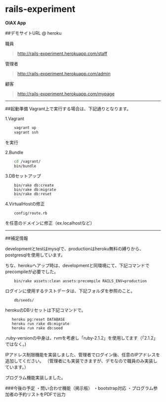 rails-experiment
================

**OIAX App**

##デモサイトURL @ heroku

  職員
  >http://rails-experiment.herokuapp.com/staff
  
  管理者
  >http://rails-experiment.herokuapp.com/admin
  
  顧客
  >http://rails-experiment.herokuapp.com/mypage

***

##起動準備
Vagrant上で実行する場合は、下記通りとなります。

1.Vagrant

```sh
    vagrant up
    vagrant ssh
```

  を実行
  
2.Bundle

```sh
    cd /vagrant/
    bin/bundle
```
  
3.DBセットアップ

```bin/sh
    bin/rake db:create
    bin/rake db:migrate
    bin/rake db:reset
```

4.VirtualHostの修正

```bin/sh
    config/route.rb
```

  を任意のドメインに修正（ex.localhostなど）

***

##補足情報

 developmentとtestはmysqlで、productionはheroku無料の縛りから、postgresqlを使用しています。
 
 ちな、herokuへアップ時は、developmentと同環境にて、下記コマンドでprecompileが必要でした。

```bin/sh
    bin/rake assets:clean assets:precompile RAILS_ENV=production
```

 ログインに使用するテストデータは、下記フォルダを参照のこと。

```bin/sh
    db/seeds/
```

 herokuのDBリセットは下記コマンドで。
 
 ```bin/sh
    heroku pg:reset DATABASE
    heroku run rake db:migrate
    heroku run rake db:seed
 ```

 .ruby-versionの中身は、rvmを考慮し「ruby-2.1.2」を使用してます（「2.1.2」ではなく。)
 
 IPアドレス制限機能を実装しました、管理者でログイン後、任意のIPアドレスを追加してください。
 （管理者にも実装できますが、デモなので職員のみ実装しています。）
 
 プログラム機能実装しました。
 
###今後の予定
 ・問い合わせ機能（掲示板）
 ・bootstrap対応
 ・プログラム参加者の予約リストをPDFで出力
